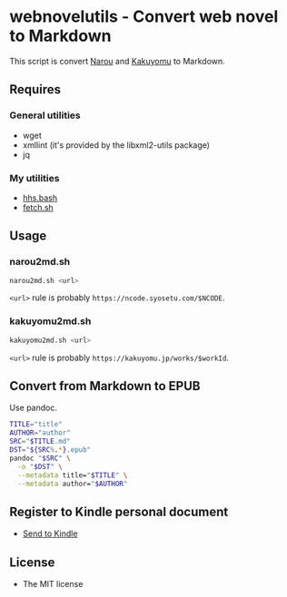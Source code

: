 # webnovelutils - Convert web novel to Markdown

This script is convert [Narou](https://syosetu.com/) and [Kakuyomu](https://kakuyomu.jp/) to Markdown.

## Requires

### General utilities

* wget
* xmllint (it's provided by the libxml2-utils package)
* jq

### My utilities

* [hhs.bash](https://github.com/kou1okada/hhs.bash)
* [fetch.sh](https://github.com/kou1okada/fetch.sh)

## Usage

### narou2md.sh

```sh
narou2md.sh <url>
```

`<url>` rule is probably `https://ncode.syosetu.com/$NCODE`.


### kakuyomu2md.sh

```sh
kakuyomu2md.sh <url>
```

`<url>` rule is probably `https://kakuyomu.jp/works/$workId`.

## Convert from Markdown to EPUB

Use pandoc.

```sh
TITLE="title"
AUTHOR="author"
SRC="$TITLE.md"
DST="${SRC%.*}.epub"
pandoc "$SRC" \
  -o "$DST" \
  --metadata title="$TITLE" \
  --metadata author="$AUTHOR"
```

## Register to Kindle personal document

* [Send to Kindle](https://www.amazon.co.jp/sendtokindle)


## License

* The MIT license
